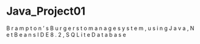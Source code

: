 # Java_Project01
B r a m p t o n ’ s B u r g e r s t o m a n a g e s y s t e m , u s i n g J a v a , N e t B e a n s I D E 8 . 2 , S Q L i t e D a t a b a s e
